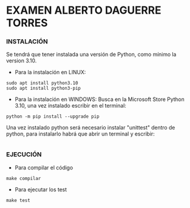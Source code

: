 # EXAMEN ALBERTO DAGUERRE TORRES
### INSTALACIÓN
Se tendrá que tener instalada una versión de Python, como mínimo la version 3.10.

- Para la instalación en LINUX:
```shell
sudo apt install python3.10
sudo apt install python3-pip
``` 
- Para la instalación en WINDOWS:
Busca en la Microsoft Store Python 3.10, una vez instalado escribir en el terminal:
```shell
python -m pip install --upgrade pip
```

Una vez instalado python será necesario instalar "unittest" dentro de python, para instalarlo habrá que abrir un terminal y escribir:
```shell

```
### EJECUCIÓN
- Para compilar el código
```shell
make compilar
```
- Para ejecutar los test
```shell
make test
```
